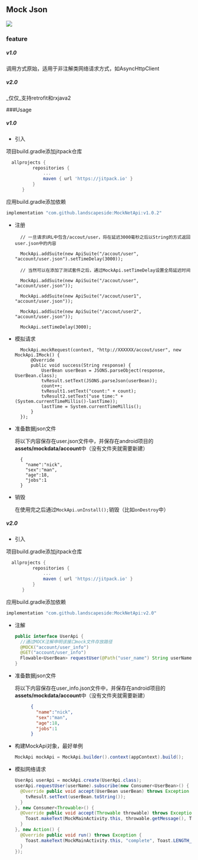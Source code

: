 Mock Json
----
[![](https://jitpack.io/v/landscapeside/MockNetApi.svg)](https://jitpack.io/#landscapeside/MockNetApi)

### feature
##### v1.0

调用方式原始，适用于非注解类网络请求方式，如AsyncHttpClient

##### v2.0

_仅仅_支持retrofit和rxjava2

###Usage

##### v1.0

* 引入

项目build.gradle添加jitpack仓库

  ```groovy
    allprojects {
    		repositories {
    			...
    			maven { url 'https://jitpack.io' }
    		}
    	}
  ```
应用build.gradle添加依赖

  ```groovy
  implementation "com.github.landscapeside:MockNetApi:v1.0.2"
  ```

* 注册

		// 一旦请求URL中包含/accout/user，将在延迟3000毫秒之后以String的方式返回user.json中的内容
	    
		MockApi.addSuite(new ApiSuite("/accout/user", "account/user.json").setTimeDelay(3000));
	
		// 当然可以在添加了测试套件之后，通过MockApi.setTimeDelay设置全局延迟时间
	
		MockApi.addSuite(new ApiSuite("/accout/user", "account/user.json"));
		
		MockApi.addSuite(new ApiSuite("/accout/user1", "account/user.json"));
		
		MockApi.addSuite(new ApiSuite("/accout/user2", "account/user.json"));
	
		MockApi.setTimeDelay(3000);

* 模拟请求

		MockApi.mockRequest(context, "http://XXXXXX/accout/user", new MockApi.IMock() {
            @Override
            public void success(String response) {
                UserBean userBean = JSONS.parseObject(response, UserBean.class);
                tvResult.setText(JSONS.parseJson(userBean));
                count++;
                tvResult1.setText("count:" + count);
                tvResult2.setText("use time:" + (System.currentTimeMillis()-lastTime));
                lastTime = System.currentTimeMillis();
            }
        });

* 准备数据json文件

	将以下内容保存在user.json文件中，并保存在android项目的**assets/mockdata/account**中（没有文件夹就需要新建）

		{
		  "name":"nick",
		  "sex":"man",
		  "age":18,
		  "jobs":1
		}

* 销毁

	在使用完之后通过`MockApi.unInstall();`销毁（比如`onDestroy`中）
	
##### v2.0

* 引入

项目build.gradle添加jitpack仓库

  ```groovy
    allprojects {
    		repositories {
    			...
    			maven { url 'https://jitpack.io' }
    		}
    	}
  ```
应用build.gradle添加依赖

  ```groovy
  implementation "com.github.landscapeside:MockNetApi:v2.0"
  ```
  
* 注解

  ```java
  public interface UserApi {
    //通过MOCK注解申明该接口mock文件存放路径
    @MOCK("account/user_info")
    @GET("account/user_info")
    Flowable<UserBean> requestUser(@Path("user_name") String userName);
  }
  ```
* 准备数据json文件

	将以下内容保存在user_info.json文件中，并保存在android项目的**assets/mockdata/account**中（没有文件夹就需要新建）

  ```json
		{
		  "name":"nick",
		  "sex":"man",
		  "age":18,
		  "jobs":1
		}
  ```
  
* 构建MockApi对象，最好单例
  ```java
  MockApi mockApi = MockApi.builder().context(appContext).build();
  ```

* 模拟网络请求

  ```java
  UserApi userApi = mockApi.create(UserApi.class);
  userApi.requestUser(userName).subscribe(new Consumer<UserBean>() {
    @Override public void accept(UserBean userBean) throws Exception {
      tvResult.setText(userBean.toString());
    }
  }, new Consumer<Throwable>() {
    @Override public void accept(Throwable throwable) throws Exception {
      Toast.makeText(MockMainActivity.this, throwable.getMessage(), Toast.LENGTH_LONG).show();
    }
  }, new Action() {
    @Override public void run() throws Exception {
      Toast.makeText(MockMainActivity.this, "complete", Toast.LENGTH_LONG).show();
    }
  });
  ```





